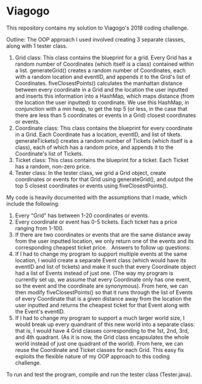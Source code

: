 # Viagogo

This repository contains my solution to Viagogo's 2018 coding challenge.

Outline: The OOP approach I used involved creating 3 separate classes, along with 1 tester class. 
  1. Grid class: This class contains the blueprint for a grid. Every Grid has a random number of Coordinates (which itself is      a class) contained within a list. generateGrid() creates a random number of Coordinates, each with a random location and      eventID, and appends it to the Grid's list of Coordinates. fiveClosestPoints() calculates the manhattan distance between      every coordinate in a Grid and the location the user inputted and inserts this information into a HashMap, which maps          distance (from the location the user inputted) to coordinate. We use this HashMap, in conjunction with a min heap, to get      the top 5 (or less, in the case that there are less than 5 coordinates or events in a Grid) closest coordinates or            events. 
  2. Coordinate class: This class contains the blueprint for every coordinate in a Grid. Each Coordinate has a location,            eventID, and list of tikets. generateTickets() creates a random number of Tickets (which itself is a class), each of          which has a random price, and appends it to the Coordinate's list of Tickets. 
  3. Ticket class: This class contains the blueprint for a ticket. Each Ticket has a random, non-zero price. 
  4. Tester class: In the tester class, we grid a Grid object, create coordinates or events for that Grid using                    generateGrid(), and output the top 5 closest coordinates or events using fiveClosestPoints(). 

My code is heavily documented with the assumptions that I made, which include the following: 
  1. Every "Grid" has between 1-20 coordinates or events. 
  2. Every coordinate or event has 0-5 tickets. Each ticket has a price ranging from 1-100.
  3. If there are two coordinates or events that are the same distance away from the user inputted location, we only return        one of the events and its corresponding cheapest ticket price. 
  
Answers to follow up questions: 
  1. If I had to change my program to support multiple events at the same location, I would create a separate Event class          (which would have its eventID and list of tickets) and make it such that every Coordinate object had a list of Events          instead of just one. (The way my program is currently set up, we assume that every Coordinate only has one event, so the      event and the coordinate are synonymous). From here, we can then modify fiveClosestPoints() so that it runs through the        list of Events of every Coordinate that is a given distance away from the location the user inputted and returns the          cheapest ticket for that Event along with the Event's eventID. 
  2. If I had to change my program to support a much larger world size, I would break up every quandrant of this new world          into a separate class: that is, I would have 4 Grid classes corresponding to the 1st, 2nd, 3rd, and 4th quadrant. (As it      is now, the Grid class encapsulates the whole world instead of just one quadrant of the world). From here, we can reuse        the Coordinate and Ticket classes for each Grid. This easy fix exploits the flexible nature of my OOP approach to this        coding challenge. 
  
To run and test the program, compile and run the tester class (Tester.java). 
